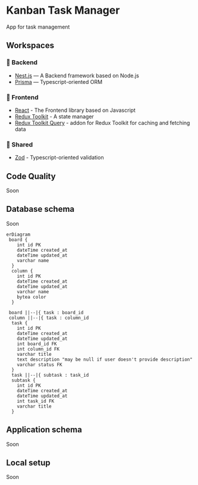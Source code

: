 # Kanban Task Manager

App for task management

## Workspaces

### 💚 Backend

- [Nest.js](https://nestjs.com/) — A Backend framework based on Node.js
- [Prisma](https://www.prisma.io/) — Typescript-oriented ORM

### 💛 Frontend

- [React](https://react.dev/) - The Frontend library based on Javascript
- [Redux Toolkit](https://redux-toolkit.js.org/) - A state manager
- [Redux Toolkit Query](https://redux-toolkit.js.org/rtk-query/overview) - addon for Redux Toolkit for caching and fetching data

### 💙 Shared

- [Zod](https://zod.dev/) - Typescript-oriented validation

## Code Quality

Soon

## Database schema

Soon

```mermaid
erDiagram
 board {
    int id PK
    dateTime created_at
    dateTime updated_at
    varchar name
  }
  column {
    int id PK
    dateTime created_at
    dateTime updated_at
    varchar name
    bytea color
  }

 board ||--|{ task : board_id
 column ||--|{ task : column_id
  task {
    int id PK
    dateTime created_at
    dateTime updated_at
    int board_id FK
    int column_id FK
    varchar title
    text description "may be null if user doesn't provide description"
    varchar status FK
  }
  task ||--|{ subtask : task_id
  subtask {
    int id PK
    dateTime created_at
    dateTime updated_at
    int task_id FK
    varchar title
  }
```

## Application schema

Soon

## Local setup

Soon
